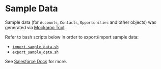 # Sample Data

Sample data (for `Accounts`, `Contacts`, `Opportunities` and other objects) was generated via [Mockaroo Tool](https://mockaroo.com/).

Refer to bash scripts below in order to export/import sample data:

-   [`import_sample_data.sh`](../../scripts/util/import_sample_data.sh)
-   [`export_sample_data.sh`](../../scripts/util/export_sample_data.sh)

See [Salesforce Docs](https://developer.salesforce.com/docs/atlas.en-us.sfdx_dev.meta/sfdx_dev/sfdx_dev_test_data_example.htm)
for more.
